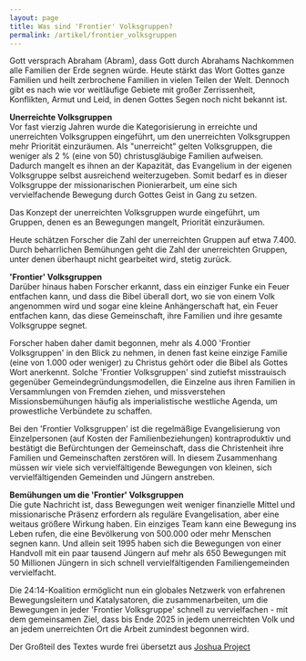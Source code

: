 ```yaml
---
layout: page
title: Was sind 'Frontier' Volksgruppen?
permalink: /artikel/frontier_volksgruppen
---
```


Gott versprach Abraham (Abram), dass Gott durch Abrahams Nachkommen alle Familien der Erde segnen würde. 
Heute stärkt das Wort Gottes ganze Familien und heilt zerbrochene Familien in vielen Teilen der Welt. 
Dennoch gibt es nach wie vor weitläufige Gebiete mit großer Zerrissenheit, Konflikten, Armut und Leid, in denen Gottes Segen noch nicht bekannt ist.

**Unerreichte Volksgruppen**  
Vor fast vierzig Jahren wurde die Kategorisierung in erreichte und unerreichten Volksgruppen eingeführt, um den unerreichten Volksgruppen mehr Priorität einzuräumen. Als "unerreicht" gelten Volksgruppen, die weniger als 2 % (eine von 50) christusgläubige Familien aufweisen. Dadurch mangelt es ihnen an der Kapazität, das Evangelium in der eigenen Volksgruppe selbst ausreichend weiterzugeben. Somit bedarf es in dieser Volksgruppe der missionarischen Pionierarbeit, um eine sich vervielfachende Bewegung durch Gottes Geist in Gang zu setzen.

Das Konzept der unerreichten Volksgruppen wurde eingeführt, um Gruppen, denen es an Bewegungen mangelt, Priorität einzuräumen.

Heute schätzen Forscher die Zahl der unerreichten Gruppen auf etwa 7.400. Durch beharrlichen Bemühungen geht die Zahl der unerreichten Gruppen, unter denen überhaupt nicht gearbeitet wird, stetig zurück. 

**'Frontier' Volksgruppen**  
Darüber hinaus haben Forscher erkannt, dass ein einziger Funke ein Feuer entfachen kann, 
und dass die Bibel überall dort, wo sie von einem Volk angenommen wird und sogar eine kleine Anhängerschaft hat, 
ein Feuer entfachen kann, das diese Gemeinschaft, ihre Familien und ihre gesamte Volksgruppe segnet.

Forscher haben daher damit begonnen, mehr als 4.000 'Frontier Volksgruppen' in den Blick zu nehmen, in denen fast keine einzige Familie (eine von 1.000 oder weniger) zu Christus gehört oder die Bibel als Gottes Wort anerkennt. 
Solche 'Frontier Volksgruppen' sind zutiefst misstrauisch gegenüber Gemeindegründungsmodellen, die Einzelne aus ihren Familien in Versammlungen von Fremden ziehen, und missverstehen Missionsbemühungen häufig als imperialistische westliche Agenda, um prowestliche Verbündete zu schaffen.

Bei den 'Frontier Volksgruppen' ist die regelmäßige Evangelisierung von Einzelpersonen (auf Kosten der Familienbeziehungen) kontraproduktiv und bestätigt die Befürchtungen der Gemeinschaft, 
dass die Christenheit ihre Familien und Gemeinschaften zerstören will. In diesem Zusammenhang müssen wir viele sich vervielfältigende Bewegungen von kleinen,
sich vervielfältigenden Gemeinden und Jüngern anstreben.

**Bemühungen um die 'Frontier' Volksgruppen**  
Die gute Nachricht ist, dass Bewegungen weit weniger finanzielle Mittel und missionarische Präsenz erfordern als reguläre Evangelisation, aber eine weitaus größere Wirkung haben. Ein einziges Team kann eine Bewegung ins Leben rufen, die eine Bevölkerung von 500.000 oder mehr Menschen segnen kann. Und allein seit 1995 haben sich die Bewegungen von einer Handvoll mit ein paar tausend Jüngern auf mehr als 650 Bewegungen mit 50 Millionen Jüngern in sich schnell vervielfältigenden Familiengemeinden vervielfacht.

Die 24:14-Koalition ermöglicht nun ein globales Netzwerk von erfahrenen Bewegungsleitern und Katalysatoren, die zusammenarbeiten, um die Bewegungen in jeder 'Frontier Volksgruppe' schnell zu vervielfachen - mit dem gemeinsamen Ziel, dass bis Ende 2025 in jedem unerreichten Volk und an jedem unerreichten Ort die Arbeit zumindest begonnen wird.

Der Großteil des Textes wurde frei übersetzt aus <a href="https://joshuaproject.net/resources/articles/frontier_peoples_intro">Joshua Project</a>

